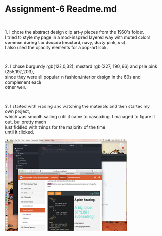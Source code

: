 <!DOCTYPE html>
<html>

<h1>Assignment-6 Readme.md</h1>
<br>
<p>1. I chose the abstract design clip art-y pieces from the 1960's folder.<br> I tried to style my page in a mod-inspired layered way with muted colors common during the decade (mustard, navy, dusty pink, etc). <br>I also used the opacity elements for a pop-art look. </p>
<br>
<p>2. I chose burgundy rgb(128,0,32), mustard rgb (227, 190, 66) and pale pink (255,192,203), <br> since they were all popular in fashion/interior design in the 60s and complement each<br> other well.</p>
 <br>
 <p>3. I started with reading and watching the materials and then started my own project,<br> which was smooth sailing until it came to cascading. I managed to figure it out, but pretty much<br> just fiddled with things for the majority of the time<br> until it clicked.</p>
 <img src="images/screenshot6.png" width="400" height="300>"
